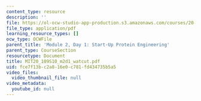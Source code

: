 ```yaml
---
content_type: resource
description: ''
file: https://ol-ocw-studio-app-production.s3.amazonaws.com/courses/20-109-laboratory-fundamentals-in-biological-engineering-spring-2010/fce7f13bc2a816e0c781fd434735b5a5_MIT20_109S10_m2d1_watcut.pdf
file_type: application/pdf
learning_resource_types: []
ocw_type: OCWFile
parent_title: 'Module 2, Day 1: Start-Up Protein Engineering'
parent_type: CourseSection
resourcetype: Document
title: MIT20_109S10_m2d1_watcut.pdf
uid: fce7f13b-c2a8-16e0-c781-fd434735b5a5
video_files:
  video_thumbnail_file: null
video_metadata:
  youtube_id: null
---
```

